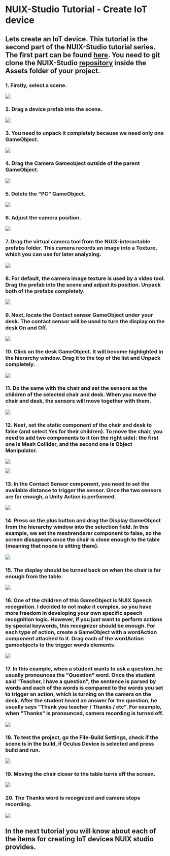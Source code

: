 # NUIX-Studio Tutorial - Create IoT device

## Lets create an IoT device. This tutorial is the second part of the NUIX-Studio tutorial series. The first part can be found [here](https://github.com/FedorIvachev/IoThingsLab-ReadmeFiles/blob/master/Tutorials/NUIXTutorial.md). You need to git clone the NUIX-Studio [repository](https://github.com/VRSimulator/NUIX-Studio-APP) inside the Assets folder of your project.

### 1. Firstly, select a scene.
![](https://github.com/FedorIvachev/IoThingsLab-ReadmeFiles/blob/master/Tutorials/NUIX-Tutorial-CreateDevice-Pictures/NUIX-Tutorial-CreateDevice-1.png)

### 2. Drag a device prefab into the scene.
![](https://github.com/FedorIvachev/IoThingsLab-ReadmeFiles/blob/master/Tutorials/NUIX-Tutorial-CreateDevice-Pictures/NUIX-Tutorial-CreateDevice-2.png)

### 3. You need to unpack it completely because we need only one GameObject.
![](https://github.com/FedorIvachev/IoThingsLab-ReadmeFiles/blob/master/Tutorials/NUIX-Tutorial-CreateDevice-Pictures/NUIX-Tutorial-CreateDevice-3.png)

### 4. Drag the Camera Gameobject outside of the parent GameObject.
![](https://github.com/FedorIvachev/IoThingsLab-ReadmeFiles/blob/master/Tutorials/NUIX-Tutorial-CreateDevice-Pictures/NUIX-Tutorial-CreateDevice-4.png)

### 5. Delete the "PC" GameObject.
![](https://github.com/FedorIvachev/IoThingsLab-ReadmeFiles/blob/master/Tutorials/NUIX-Tutorial-CreateDevice-Pictures/NUIX-Tutorial-CreateDevice-5.png)

### 6. Adjust the camera position.
![](https://github.com/FedorIvachev/IoThingsLab-ReadmeFiles/blob/master/Tutorials/NUIX-Tutorial-CreateDevice-Pictures/NUIX-Tutorial-CreateDevice-6.png)

### 7. Drag the virtual camera tool from the NUIX-interactable prefabs folder. This camera records an image into a Texture, which you can use for later analyzing.
![](https://github.com/FedorIvachev/IoThingsLab-ReadmeFiles/blob/master/Tutorials/NUIX-Tutorial-CreateDevice-Pictures/NUIX-Tutorial-CreateDevice-7.png)

### 8. For default, the camera image texture is used by a video tool. Drag the prefab into the scene and adjust its position. Unpack both of the prefabs completely.
![](https://github.com/FedorIvachev/IoThingsLab-ReadmeFiles/blob/master/Tutorials/NUIX-Tutorial-CreateDevice-Pictures/NUIX-Tutorial-CreateDevice-8.png)

### 9. Next, locate the Contact sensor GameObject under your desk. The contact sensor will be used to turn the display on the desk On and Off.
![](https://github.com/FedorIvachev/IoThingsLab-ReadmeFiles/blob/master/Tutorials/NUIX-Tutorial-CreateDevice-Pictures/NUIX-Tutorial-CreateDevice-9.png)

### 10. Click on the desk GameObject. It will become highlighted in the hierarchy window. Drag it to the top of the list and Unpack completely. 
![](https://github.com/FedorIvachev/IoThingsLab-ReadmeFiles/blob/master/Tutorials/NUIX-Tutorial-CreateDevice-Pictures/NUIX-Tutorial-CreateDevice-10.png)

### 11. Do the same with the chair and set the sensors as the children of the selected chair and desk. When you move the chair and desk, the sensors will move together with them.
![](https://github.com/FedorIvachev/IoThingsLab-ReadmeFiles/blob/master/Tutorials/NUIX-Tutorial-CreateDevice-Pictures/NUIX-Tutorial-CreateDevice-11.png)

### 12. Next, set the static component of the chair and desk to false (and select Yes for their children). To move the chair, you need to add two components to it (on the right side): the first one is Mesh Collider, and the second one is Object Manipulator.
![](https://github.com/FedorIvachev/IoThingsLab-ReadmeFiles/blob/master/Tutorials/NUIX-Tutorial-CreateDevice-Pictures/NUIX-Tutorial-CreateDevice-12.png)

![](https://github.com/FedorIvachev/IoThingsLab-ReadmeFiles/blob/master/Tutorials/NUIX-Tutorial-CreateDevice-Pictures/NUIX-Tutorial-CreateDevice-12-1.png)

### 13. In the Contact Sensor component, you need to set the available distance to trigger the sensor. Once the two sensors are far enough, a Unity Action is performed.
![](https://github.com/FedorIvachev/IoThingsLab-ReadmeFiles/blob/master/Tutorials/NUIX-Tutorial-CreateDevice-Pictures/NUIX-Tutorial-CreateDevice-13.png)

### 14. Press on the plus button and drag the Display GameObject from the hierarchy window into the selection field. In this example, we set the meshrenderer component to false, so the screen dissapears once the chair is close enough to the table (meaning that noone is sitting there).
![](https://github.com/FedorIvachev/IoThingsLab-ReadmeFiles/blob/master/Tutorials/NUIX-Tutorial-CreateDevice-Pictures/NUIX-Tutorial-CreateDevice-14.png)

### 15. The display should be turned back on when the chair is far enough from the table.
![](https://github.com/FedorIvachev/IoThingsLab-ReadmeFiles/blob/master/Tutorials/NUIX-Tutorial-CreateDevice-Pictures/NUIX-Tutorial-CreateDevice-15.png)

### 16. One of the children of this GameObject is NUIX Speech recognition. I decided to not make it complex, so you have more freedom in developing your own specific speech recognition logic. However, if you just want to perform actions by special keywords, this recognizer should be enough. For each type of action, create a GameObject with a wordAction component attached to it. Drag each of the wordAction gameobjects to the trigger words elements.
![](https://github.com/FedorIvachev/IoThingsLab-ReadmeFiles/blob/master/Tutorials/NUIX-Tutorial-CreateDevice-Pictures/NUIX-Tutorial-CreateDevice-16.png)

### 17. In this example, when a student wants to ask a question, he usually pronounces the "Question" word. Once the student said "Teacher, I have a question", the sentence is parsed by words and each of the words is compared to the words you set to trigger an action, which is turning on the camera on the desk. After the student heard an answer for the question, he usually says "Thank you teacher / Thanks / etc". For example, when "Thanks" is pronounced, camera recording is turned off.
![](https://github.com/FedorIvachev/IoThingsLab-ReadmeFiles/blob/master/Tutorials/NUIX-Tutorial-CreateDevice-Pictures/NUIX-Tutorial-CreateDevice-17.png)

### 18. To test the project, go the File-Build Settings, check if the scene is in the build, if Oculus Device is selected and press build and run.
![](https://github.com/FedorIvachev/IoThingsLab-ReadmeFiles/blob/master/Tutorials/NUIX-Tutorial-CreateDevice-Pictures/NUIX-Tutorial-CreateDevice-18.png)

### 19. Moving the chair closer to the table turns off the screen.
![](https://github.com/FedorIvachev/IoThingsLab-ReadmeFiles/blob/master/Tutorials/NUIX-Tutorial-CreateDevice-Pictures/NUIX-Tutorial-CreateDevice-19.png)

### 20. The Thanks word is recognized and camera stops recording.
![](https://github.com/FedorIvachev/IoThingsLab-ReadmeFiles/blob/master/Tutorials/NUIX-Tutorial-CreateDevice-Pictures/NUIX-Tutorial-CreateDevice-20.png)

## In the next tutorial you will know about each of the items for creating IoT devices NUIX studio provides.
